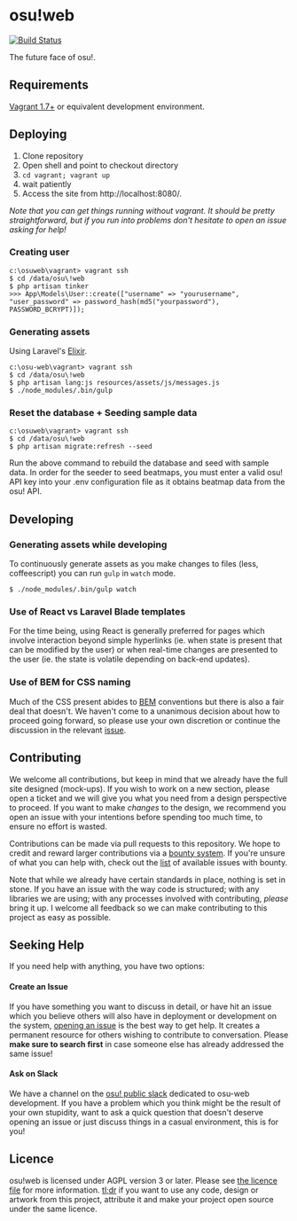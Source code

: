 osu!web
=======

[![Build Status](https://travis-ci.org/ppy/osu-web.svg?branch=master)](https://travis-ci.org/ppy/osu-web)

The future face of osu!.

Requirements
------------

[Vagrant 1.7+](http://www.vagrantup.com/downloads.html) or equivalent development environment.

Deploying
---------

1. Clone repository
2. Open shell and point to checkout directory
3. `cd vagrant; vagrant up`
4. wait patiently
5. Access the site from http://localhost:8080/.

*Note that you can get things running without vagrant. It should be pretty straightforward, but if you run into problems don't hesitate to open an issue asking for help!*

### Creating user

    c:\osuweb\vagrant> vagrant ssh
    $ cd /data/osu\!web
    $ php artisan tinker
    >>> App\Models\User::create(["username" => "yourusername", "user_password" => password_hash(md5("yourpassword"), PASSWORD_BCRYPT)]);

### Generating assets

Using Laravel's [Elixir](http://laravel.com/docs/5.1/elixir).

    c:\osu-web\vagrant> vagrant ssh
    $ cd /data/osu\!web
    $ php artisan lang:js resources/assets/js/messages.js
    $ ./node_modules/.bin/gulp

### Reset the database + Seeding sample data

    c:\osuweb\vagrant> vagrant ssh
    $ cd /data/osu\!web
    $ php artisan migrate:refresh --seed

Run the above command to rebuild the database and seed with sample data. In order for the seeder to seed beatmaps, you must enter a valid osu! API key into your .env configuration file as it obtains beatmap data from the osu! API.

Developing
---------

### Generating assets while developing

To continuously generate assets as you make changes to files (less, coffeescript) you can run `gulp` in `watch` mode.

    $ ./node_modules/.bin/gulp watch

### Use of React vs Laravel Blade templates

For the time being, using React is generally preferred for pages which involve interaction beyond simple hyperlinks (ie. when state is present that can be modified by the user) or when real-time changes are presented to the user (ie. the state is volatile depending on back-end updates).

### Use of BEM for CSS naming

Much of the CSS present abides to [BEM](http://getbem.com/) conventions but there is also a fair deal that doesn't. We haven't come to a unanimous decision about how to proceed going forward, so please use your own discretion or continue the discussion in the relevant [issue](https://github.com/ppy/osu-web/issues/53).

Contributing
------------

We welcome all contributions, but keep in mind that we already have the full site designed (mock-ups). If you wish to work on a new section, please open a ticket and we will give you what you need from a design perspective to proceed. If you want to make *changes* to the design, we recommend you open an issue with your intentions before spending too much time, to ensure no effort is wasted.

Contributions can be made via pull requests to this repository. We hope to credit and reward larger contributions via a [bounty system](https://goo.gl/nFdoyI). If you're unsure of what you can help with, check out the [list](https://github.com/ppy/osu-web/issues?utf8=%E2%9C%93&q=is%3Aissue+is%3Aopen+label%3Abounty) of available issues with bounty.

Note that while we already have certain standards in place, nothing is set in stone. If you have an issue with the way code is structured; with any libraries we are using; with any processes involved with contributing, *please* bring it up. I welcome all feedback so we can make contributing to this project as easy as possible.

Seeking Help
------------

If you need help with anything, you have two options:

#### Create an Issue

If you have something you want to discuss in detail, or have hit an issue which you believe others will also have in deployment or development on the system, [opening an issue](https://github.com/ppy/osu-web/issues) is the best way to get help. It creates a permanent resource for others wishing to contribute to conversation. Please **make sure to search first** in case someone else has already addressed the same issue!

#### Ask on Slack

We have a channel on the [osu! public slack](https://osu.ppy.sh/p/slack) dedicated to osu-web development. If you have a problem which you think might be the result of your own stupidity, want to ask a quick question that doesn't deserve opening an issue or just discuss things in a casual environment, this is for you!

Licence
-------

osu!web is licensed under AGPL version 3 or later. Please see [the licence file](LICENCE) for more information. [tl;dr](https://tldrlegal.com/license/gnu-affero-general-public-license-v3-(agpl-3.0)) if you want to use any code, design or artwork from this project, attribute it and make your project open source under the same licence.
